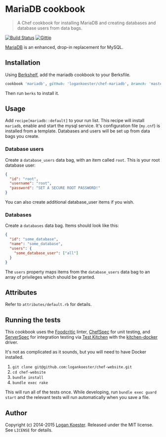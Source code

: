 # MariaDB cookbook

> A Chef cookbook for installing MariaDB and creating databases and database users from data bags.

[![Build Status](http://ci.ldk.io/logankoester/chef-mariadb/badge)](http://ci.ldk.io/logankoester/chef-mariadb/)
[![Gittip](http://img.shields.io/gittip/logankoester.png)](https://www.gittip.com/logankoester/)

[MariaDB](https://mariadb.org/) is an enhanced, drop-in replacement for MySQL.

## Installation

Using [Berkshelf](http://berkshelf.com/), add the mariadb cookbook to your Berksfile.

```ruby
cookbook 'mariadb', github: 'logankoester/chef-mariadb', branch: 'master'
```

Then run `berks` to install it.

## Usage

Add `recipe[mariadb::default]` to your run list. This recipe will install `mariadb`,
enable and start the mysql service. It's configuration file (`my.cnf`) is installed
from a template. Databases and users will be set up from data bags you create.

### Database users

Create a `database_users` data bag, with an item called `root`. This is
your root database user:

```json
{
  "id": "root",
  "username": "root",
  "password": "SET A SECURE ROOT PASSWORD!"
}
```

You can also create additional database_user items if you wish.

### Databases

Create a `databases` data bag. Items should look like this:

```json
{
  "id": "some_database",
  "name": "some_database",
  "users": {
    "some_database_user": ["all"]
  }
}
```

The `users` property maps items from the `database_users` data bag to an array
of privileges which should be granted.

## Attributes

Refer to `attributes/default.rb` for details.

## Running the tests

This cookbook uses the [Foodcritic](http://www.foodcritic.io/) linter, [ChefSpec](http://sethvargo.github.io/chefspec/) for unit testing, and [ServerSpec](http://serverspec.org/) for integration testing via [Test Kitchen](http://kitchen.ci/) with the [kitchen-docker](https://github.com/portertech/kitchen-docker) driver.

It's not as complicated as it sounds, but you will need to have Docker installed.

1. `git clone git@github.com:logankoester/chef-website.git`
2. `cd chef-website`
3. `bundle install`
4. `bundle exec rake`

This will run all of the tests once. While developing, run `bundle exec guard start` and the relevant tests will run automatically when you save a file.

## Author

Copyright (c) 2014-2015 [Logan Koester](http://logankoester.com). Released under the MIT license. See `LICENSE` for details.
